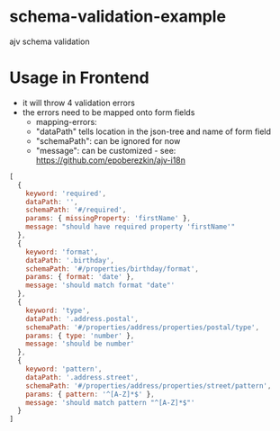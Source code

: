 # schema-validation-example
ajv schema validation

# Usage in Frontend

- it will throw 4 validation errors
- the errors need to be mapped onto form fields 
  - mapping-errors: 
  - "dataPath" tells location in the json-tree and name of form field
  - "schemaPath": can be ignored for now
  - "message": can be customized - see: https://github.com/epoberezkin/ajv-i18n


```js
[
  {
    keyword: 'required',
    dataPath: '',
    schemaPath: '#/required',
    params: { missingProperty: 'firstName' },
    message: "should have required property 'firstName'"
  },
  {
    keyword: 'format',
    dataPath: '.birthday',
    schemaPath: '#/properties/birthday/format',
    params: { format: 'date' },
    message: 'should match format "date"'
  },
  {
    keyword: 'type',
    dataPath: '.address.postal',
    schemaPath: '#/properties/address/properties/postal/type',
    params: { type: 'number' },
    message: 'should be number'
  },
  {
    keyword: 'pattern',
    dataPath: '.address.street',
    schemaPath: '#/properties/address/properties/street/pattern',
    params: { pattern: '^[A-Z]*$' },
    message: 'should match pattern "^[A-Z]*$"'
  }
]
```
